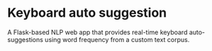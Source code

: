 # Keyboard auto suggestion 
 A Flask-based NLP web app that provides real-time keyboard auto-suggestions using word frequency from a custom text corpus.
